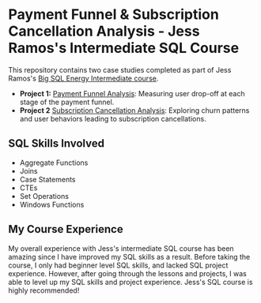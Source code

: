 # Payment Funnel & Subscription Cancellation Analysis - Jess Ramos's Intermediate SQL Course

This repository contains two case studies completed as part of Jess Ramos's [Big SQL Energy Intermediate course](https://bigdataenergycourses.com/p/bigsqlenergy).

- **Project 1:** [Payment Funnel Analysis](https://github.com/simonhanalytics/Payment-Funnel-Subscription-Cancellation-Analysis---Jess-Ramos-s-Intermediate-SQL-Course/blob/main/payment-funnel-analysis/README.md): Measuring user drop-off at each stage of the payment funnel.
- **Project 2** [Subscription Cancellation Analysis](https://github.com/simonhanalytics/Payment-Funnel-Subscription-Cancellation-Analysis---Jess-Ramos-s-Intermediate-SQL-Course/blob/main/subscription-cancellation-analysis/README.md): Exploring churn patterns and user behaviors leading to subscription cancellations.

## SQL Skills Involved
- Aggregate Functions
- Joins
- Case Statements
- CTEs
- Set Operations
- Windows Functions

## My Course Experience 
My overall experience with Jess's intermediate SQL course has been amazing since I have improved my SQL skills as a result. Before taking the course, I only had beginner level SQL skills, and lacked SQL project experience. However, after going through the lessons and projects, I was able to level up my SQL skills and project experience. Jess's SQL course is highly recommended!

